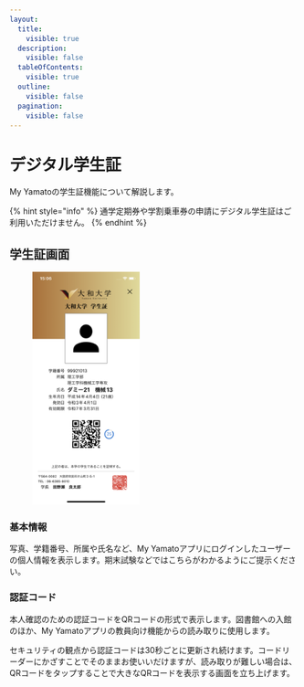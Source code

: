 ```yaml
---
layout:
  title:
    visible: true
  description:
    visible: false
  tableOfContents:
    visible: true
  outline:
    visible: false
  pagination:
    visible: false
---
```


# デジタル学生証

My Yamatoの学生証機能について解説します。

{% hint style="info" %}
通学定期券や学割乗車券の申請にデジタル学生証はご利用いただけません。
{% endhint %}

## 学生証画面

<figure><img src="../.gitbook/assets/id-card_11.PNG" alt="" width="188"><figcaption></figcaption></figure>

### 基本情報

写真、学籍番号、所属や氏名など、My Yamatoアプリにログインしたユーザーの個人情報を表示します。期末試験などではこちらがわかるようにご提示ください。

### 認証コード

本人確認のための認証コードをQRコードの形式で表示します。図書館への入館のほか、My Yamatoアプリの教員向け機能からの読み取りに使用します。

セキュリティの観点から認証コードは30秒ごとに更新され続けます。コードリーダーにかざすことでそのままお使いいだけますが、読み取りが難しい場合は、QRコードをタップすることで大きなQRコードを表示する画面を立ち上げます。
